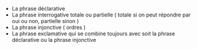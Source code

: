 - La phrase déclarative
- La phrase interrogative totale ou partielle ( totale si on peut répondre par oui ou non, partielle sinon )
- La phrase injonctive ( ordres )
- La phrase exclamative qui se combine toujours avec soit la phrase déclarative ou la phrase injonctive